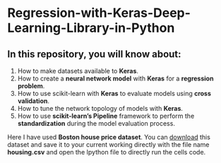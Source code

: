 # Regression-with-Keras-Deep-Learning-Library-in-Python
## In this repository, you will know about:

1. How to make datasets available to **Keras**. 
2. How to create a **neural network model** with **Keras** for a **regression problem**.
3. How to use scikit-learn with **Keras** to evaluate models using **cross validation**. 
4. How to tune the network topology of models with **Keras**.
5. How to use **scikit-learn’s Pipeline** framework to perform the **standardization** during the model evaluation process.

Here I have used **Boston house price dataset**.
You can [download](https://github.com/aa-gamJain/Regression-with-Keras-Deep-Learning-Library-in-Python/blob/master/housing.csv) this dataset and save it to your current working directly with the file name **housing.csv** and open the Ipython file to directly run the cells code.
